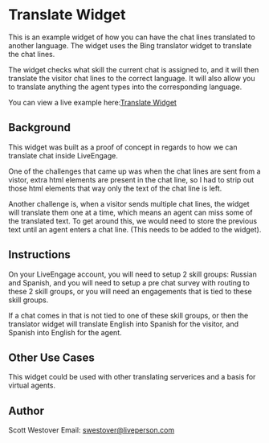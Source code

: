 # Translate Widget
This is an example widget of how you can have the chat lines translated to another language. The widget uses the Bing translator widget to translate the chat lines. 

The widget checks what skill the current chat is assigned to, and it will then translate the visitor chat lines to the correct language. It will also allow you to translate anything the agent types into the corresponding language.

You can view a live example here:[Translate Widget](https://scottwestover.herokuapp.com/liveengageWidgets/translateWidget/)

## Background
This widget was built as a proof of concept in regards to how we can translate chat inside LiveEngage.

One of the challenges that came up was when the chat lines are sent from a vistor, extra html elements are present in the chat line, so I had to strip out those html elements that way only the text of the chat line is left.

Another challenge is, when a visitor sends multiple chat lines, the widget will translate them one at a time, which means an agent can miss some of the translated text. To get around this, we would need to store the previous text until an agent enters a chat line. (This needs to be added to the widget).

## Instructions
On your LiveEngage account, you will need to setup 2 skill groups: Russian and Spanish, and you will need to setup a pre chat survey with routing to these 2 skill groups, or you will need an engagements that is tied to these skill groups.

If a chat comes in that is not tied to one of these skill groups, or then the translator widget will translate English into Spanish for the visitor, and Spanish into English for the agent.

## Other Use Cases
This widget could be used with other translating serverices and a basis for virtual agents. 

## Author
Scott Westover 
Email: swestover@liveperson.com